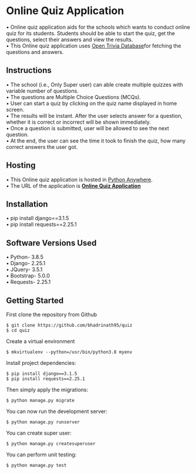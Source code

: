 # Online Quiz Application

• Online quiz application aids for the schools which wants to conduct online quiz for its students. Students should be able to start the quiz, get the questions, select their answers and view the results. <br />
• This Online quiz application uses [Open Trivia Database](https://opentdb.com/)for fetching the questions and answers. <br />

## Instructions

• The school (i.e., Only Super user) can able create multiple quizzes with variable number of questions. <br />
• The questions are Multiple Choice Questions (MCQs). <br />
• User can start a quiz by clicking on the quiz name displayed in home screen.<br />
• The results will be instant. After the user selects answer for a question, whether it is correct or incorrect will be shown immediately.<br />
• Once a question is submitted, user will be allowed to see the next question. <br />
• At the end, the user can see the time it took to finish the quiz, how many correct answers the user got. <br />

## Hosting

• This Online quiz application is hosted in [Python Anywhere](https://www.pythonanywhere.com/).<br />
• The URL of the application is **[Online Quiz Application](http://quizfortestpress.pythonanywhere.com/)**<br />

## Installation

•	pip install django==3.1.5<br />
•	pip install requests==2.25.1<br />

## Software Versions Used

•	Python- 3.8.5<br />
•	Django- 2.25.1<br />
•	JQuery- 3.5.1<br />
•	Bootstrap- 5.0.0<br />
•	Requests- 2.25.1<br />

## Getting Started

First clone the repository from Github

    $ git clone https://github.com/bhadrinath95/quiz
    $ cd quiz
    
Create a virtual environment

    $ mkvirtualenv --python=/usr/bin/python3.8 myenv
    
Install project dependencies:

    $ pip install django==3.1.5
    $ pip install requests==2.25.1
    
Then simply apply the migrations:

    $ python manage.py migrate
    

You can now run the development server:

    $ python manage.py runserver
    
You can create super user:

    $ python manage.py createsuperuser
    

You can perform unit testing:

    $ python manage.py test

